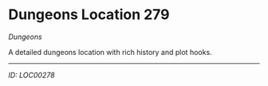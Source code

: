# Dungeons Location 279

*Dungeons*

A detailed dungeons location with rich history and plot hooks.

---
*ID: LOC00278*